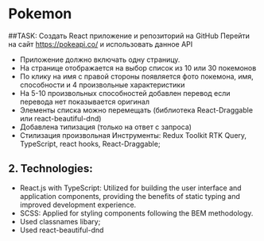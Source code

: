 # Pokemon

##TASK:
  Создать React приложение и репозиторий на GitHub
Перейти на сайт https://pokeapi.co/  и использовать данное API
- Приложение должно включать одну страницу.
- На странице отображается на выбор список из 10 или 30 покемонов
- По клику на имя с правой стороны появляется фото покемона, имя, способности и 4 произвольные характеристики
- На 5-10 произвольных способностей добавлен перевод если перевода нет показывается оригинал
- Элементы списка можно перемещать (библиотека React-Draggable или react-beautiful-dnd)
- Добавлена типизация (только на ответ с запроса)
- Стилизация произвольная
Инструменты: Redux Toolkit RTK Query, TypeScript, react hooks, React-Draggable;

## 2. Technologies:
- React.js with TypeScript: Utilized for building the user interface and application components, providing the benefits of static typing and improved development experience.
- SCSS: Applied for styling components following the BEM methodology.
- Used classnames libary;
- Used react-beautiful-dnd